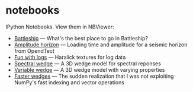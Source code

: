 notebooks
=========

IPython Notebooks. View them in NBViewer:

- [Battleship](http://nbviewer.org/github/kwinkunks/notebooks/blob/master/battleships.ipynb) — What's the best place to go in Battleship?
- [Amplitude horizon](http://nbviewer.org/github/kwinkunks/notebooks/blob/master/Amplitude.ipynb) — Loading time and amplitude for a seismic horizon from OpendTect
- [Fun with logs](http://nbviewer.org/github/kwinkunks/notebooks/blob/master/Fun_with_logs.ipynb) — Haralick textures for log data
- [Spectral wedge](http://nbviewer.org/github/kwinkunks/notebooks/blob/master/Spectral_wedge.ipynb) — A 3D wedge model for spectral reponses
- [Variable wedge](http://nbviewer.org/github/kwinkunks/notebooks/blob/master/Variable_wedge.ipynb) — A 3D wedge model with varying properties
- [Faster wedges](http://nbviewer.org/github/kwinkunks/notebooks/blob/master/Faster_wedges.ipynb) — The sudden realization that I was not exploiting NumPy's fast indexing and vector operations
